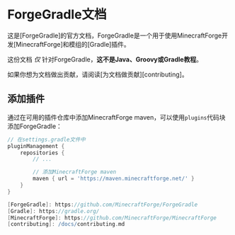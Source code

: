 ForgeGradle文档
=========================

这是[ForgeGradle]的官方文档，ForgeGradle是一个用于使用MinecraftForge开发[MinecraftForge]和模组的[Gradle]插件。

这份文档 _仅_ 针对ForgeGradle，**这不是Java、Groovy或Gradle教程**。

如果你想为文档做出贡献，请阅读[为文档做贡献][contributing]。

添加插件
-----------------

通过在可用的插件仓库中添加MinecraftForge maven，可以使用`plugins`代码块添加ForgeGradle：

```gradle
// 在settings.gradle文件中
pluginManagement {
    repositories {
        // ...

        // 添加MinecraftForge maven
        maven { url = 'https://maven.minecraftforge.net/' }
    }
}

[ForgeGradle]: https://github.com/MinecraftForge/ForgeGradle
[Gradle]: https://gradle.org/
[MinecraftForge]: https://github.com/MinecraftForge/MinecraftForge
[contributing]: /docs/contributing.md
